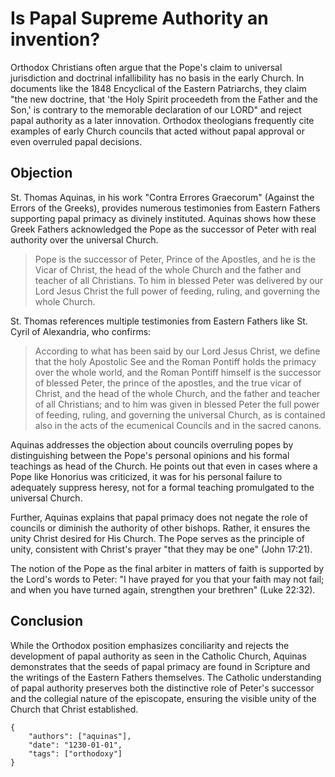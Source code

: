 # Is Papal Supreme Authority an invention?

Orthodox Christians often argue that the Pope's claim to universal jurisdiction and 
doctrinal infallibility has no basis in the early Church. In documents like the 1848 
Encyclical of the Eastern Patriarchs, they claim "the new doctrine, that 'the Holy 
Spirit proceedeth from the Father and the Son,' is contrary to the memorable 
declaration of our LORD" and reject papal authority as a later innovation. Orthodox 
theologians frequently cite examples of early Church councils that acted without papal 
approval or even overruled papal decisions.

## Objection

St. Thomas Aquinas, in his work "Contra Errores Graecorum" (Against the Errors of the Greeks), 
provides numerous testimonies from Eastern Fathers supporting papal primacy as divinely 
instituted. Aquinas shows how these Greek Fathers acknowledged the Pope as the successor 
of Peter with real authority over the universal Church.

> Pope is the successor of Peter, Prince of the Apostles, and he is the Vicar of Christ, 
> the head of the whole Church and the father and teacher of all Christians. To him in 
> blessed Peter was delivered by our Lord Jesus Christ the full power of feeding, ruling, 
> and governing the whole Church.

St. Thomas references multiple testimonies from Eastern Fathers like St. Cyril of 
Alexandria, who confirms:

> According to what has been said by our Lord Jesus Christ, we define that the holy 
> Apostolic See and the Roman Pontiff holds the primacy over the whole world, and the 
> Roman Pontiff himself is the successor of blessed Peter, the prince of the apostles, 
> and the true vicar of Christ, and the head of the whole Church, and the father and 
> teacher of all Christians; and to him was given in blessed Peter the full power of 
> feeding, ruling, and governing the universal Church, as is contained also in the acts 
> of the ecumenical Councils and in the sacred canons.

Aquinas addresses the objection about councils overruling popes by distinguishing between 
the Pope's personal opinions and his formal teachings as head of the Church. He points 
out that even in cases where a Pope like Honorius was criticized, it was for his personal 
failure to adequately suppress heresy, not for a formal teaching promulgated to the 
universal Church.

Further, Aquinas explains that papal primacy does not negate the role of councils or 
diminish the authority of other bishops. Rather, it ensures the unity Christ desired 
for His Church. The Pope serves as the principle of unity, consistent with Christ's 
prayer "that they may be one" (John 17:21).

The notion of the Pope as the final arbiter in matters of faith is supported by the 
Lord's words to Peter: "I have prayed for you that your faith may not fail; and when 
you have turned again, strengthen your brethren" (Luke 22:32).

## Conclusion

While the Orthodox position emphasizes conciliarity and rejects the development of papal 
authority as seen in the Catholic Church, Aquinas demonstrates that the seeds of papal 
primacy are found in Scripture and the writings of the Eastern Fathers themselves. 
The Catholic understanding of papal authority preserves both the distinctive role of 
Peter's successor and the collegial nature of the episcopate, ensuring the visible 
unity of the Church that Christ established.

```
{
    "authors": ["aquinas"],
    "date": "1230-01-01",
    "tags": ["orthodoxy"]
}
```